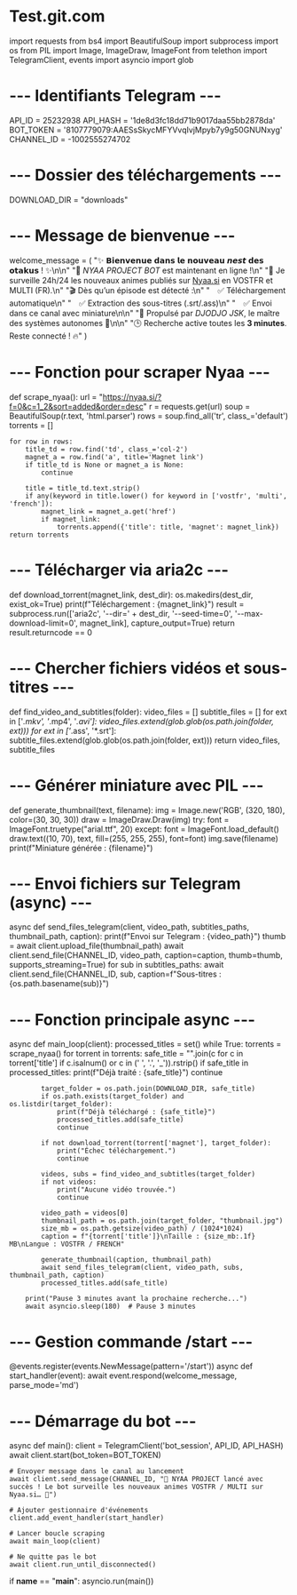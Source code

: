 # Test.git.com
import requests
from bs4 import BeautifulSoup
import subprocess
import os
from PIL import Image, ImageDraw, ImageFont
from telethon import TelegramClient, events
import asyncio
import glob

# --- Identifiants Telegram ---
API_ID = 25232938
API_HASH = '1de8d3fc18dd71b9017daa55bb2878da'
BOT_TOKEN = '8107779079:AAESsSkycMFYVvqIvjMpyb7y9g50GNUNxyg'
CHANNEL_ID = -1002555274702

# --- Dossier des téléchargements ---
DOWNLOAD_DIR = "downloads"

# --- Message de bienvenue ---
welcome_message = (
    "✨ 𝗕𝗶𝗲𝗻𝘃𝗲𝗻𝘂𝗲 𝗱𝗮𝗻𝘀 𝗹𝗲 𝗻𝗼𝘂𝘃𝗲𝗮𝘂 𝙣𝙚𝙨𝙩 𝗱𝗲𝘀 𝗼𝘁𝗮𝗸𝘂𝘀 ! ✨\n\n"
    "🔸 *NYAA PROJECT BOT* est maintenant en ligne !\n"
    "📡 Je surveille 24h/24 les nouveaux animes publiés sur [Nyaa.si](https://nyaa.si) en VOSTFR et MULTI (FR).\n"
    "🎬 Dès qu’un épisode est détecté :\n"
    " ✅ Téléchargement automatique\n"
    " ✅ Extraction des sous-titres (.srt/.ass)\n"
    " ✅ Envoi dans ce canal avec miniature\n\n"
    "🧠 Propulsé par *DJODJO JSK*, le maître des systèmes autonomes 🤖\n\n"
    "🕒 Recherche active toutes les **3 minutes**. Reste connecté ! 🔥"
)

# --- Fonction pour scraper Nyaa ---
def scrape_nyaa():
    url = "https://nyaa.si/?f=0&c=1_2&sort=added&order=desc"
    r = requests.get(url)
    soup = BeautifulSoup(r.text, 'html.parser')
    rows = soup.find_all('tr', class_='default')
    torrents = []

    for row in rows:
        title_td = row.find('td', class_='col-2')
        magnet_a = row.find('a', title='Magnet link')
        if title_td is None or magnet_a is None:
            continue

        title = title_td.text.strip()
        if any(keyword in title.lower() for keyword in ['vostfr', 'multi', 'french']):
            magnet_link = magnet_a.get('href')
            if magnet_link:
                torrents.append({'title': title, 'magnet': magnet_link})
    return torrents

# --- Télécharger via aria2c ---
def download_torrent(magnet_link, dest_dir):
    os.makedirs(dest_dir, exist_ok=True)
    print(f"Téléchargement : {magnet_link}")
    result = subprocess.run(['aria2c', '--dir=' + dest_dir, '--seed-time=0', '--max-download-limit=0', magnet_link], capture_output=True)
    return result.returncode == 0

# --- Chercher fichiers vidéos et sous-titres ---
def find_video_and_subtitles(folder):
    video_files = []
    subtitle_files = []
    for ext in ['*.mkv', '*.mp4', '*.avi']:
        video_files.extend(glob.glob(os.path.join(folder, ext)))
    for ext in ['*.ass', '*.srt']:
        subtitle_files.extend(glob.glob(os.path.join(folder, ext)))
    return video_files, subtitle_files

# --- Générer miniature avec PIL ---
def generate_thumbnail(text, filename):
    img = Image.new('RGB', (320, 180), color=(30, 30, 30))
    draw = ImageDraw.Draw(img)
    try:
        font = ImageFont.truetype("arial.ttf", 20)
    except:
        font = ImageFont.load_default()
    draw.text((10, 70), text, fill=(255, 255, 255), font=font)
    img.save(filename)
    print(f"Miniature générée : {filename}")

# --- Envoi fichiers sur Telegram (async) ---
async def send_files_telegram(client, video_path, subtitles_paths, thumbnail_path, caption):
    print(f"Envoi sur Telegram : {video_path}")
    thumb = await client.upload_file(thumbnail_path)
    await client.send_file(CHANNEL_ID, video_path, caption=caption, thumb=thumb, supports_streaming=True)
    for sub in subtitles_paths:
        await client.send_file(CHANNEL_ID, sub, caption=f"Sous-titres : {os.path.basename(sub)}")

# --- Fonction principale async ---
async def main_loop(client):
    processed_titles = set()
    while True:
        torrents = scrape_nyaa()
        for torrent in torrents:
            safe_title = "".join(c for c in torrent['title'] if c.isalnum() or c in (' ', '.', '_')).rstrip()
            if safe_title in processed_titles:
                print(f"Déjà traité : {safe_title}")
                continue

            target_folder = os.path.join(DOWNLOAD_DIR, safe_title)
            if os.path.exists(target_folder) and os.listdir(target_folder):
                print(f"Déjà téléchargé : {safe_title}")
                processed_titles.add(safe_title)
                continue

            if not download_torrent(torrent['magnet'], target_folder):
                print("Échec téléchargement.")
                continue

            videos, subs = find_video_and_subtitles(target_folder)
            if not videos:
                print("Aucune vidéo trouvée.")
                continue

            video_path = videos[0]
            thumbnail_path = os.path.join(target_folder, "thumbnail.jpg")
            size_mb = os.path.getsize(video_path) / (1024*1024)
            caption = f"{torrent['title']}\nTaille : {size_mb:.1f} MB\nLangue : VOSTFR / FRENCH"

            generate_thumbnail(caption, thumbnail_path)
            await send_files_telegram(client, video_path, subs, thumbnail_path, caption)
            processed_titles.add(safe_title)

        print("Pause 3 minutes avant la prochaine recherche...")
        await asyncio.sleep(180)  # Pause 3 minutes

# --- Gestion commande /start ---
@events.register(events.NewMessage(pattern='/start'))
async def start_handler(event):
    await event.respond(welcome_message, parse_mode='md')

# --- Démarrage du bot ---
async def main():
    client = TelegramClient('bot_session', API_ID, API_HASH)
    await client.start(bot_token=BOT_TOKEN)

    # Envoyer message dans le canal au lancement
    await client.send_message(CHANNEL_ID, "🚀 NYAA PROJECT lancé avec succès ! Le bot surveille les nouveaux animes VOSTFR / MULTI sur Nyaa.si… 🔎")

    # Ajouter gestionnaire d'événements
    client.add_event_handler(start_handler)

    # Lancer boucle scraping
    await main_loop(client)

    # Ne quitte pas le bot
    await client.run_until_disconnected()

if __name__ == "__main__":
    asyncio.run(main())
